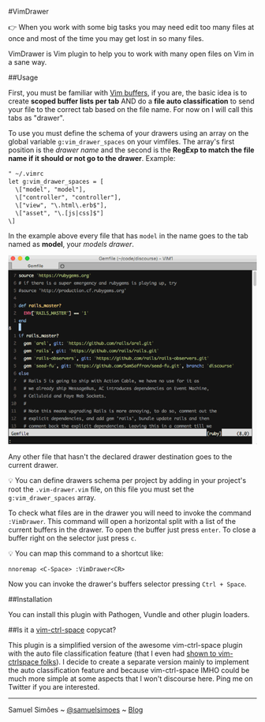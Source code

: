 #VimDrawer

:point_right: When you work with some big tasks you may need edit too many files at once and most of the time you may get lost in so many files.

VimDrawer is Vim plugin to help you to work with many open files on Vim in a sane way.

##Usage

First, you must be familiar with [Vim buffers](http://joshldavis.com/2014/04/05/vim-tab-madness-buffers-vs-tabs/), if you are, the basic idea is to create **scoped buffer lists per tab** AND do a **file auto classification** to send your file to the correct tab based on the file name. For now on I will call this tabs as "drawer".

To use you must define the schema of your drawers using an array on the global variable `g:vim_drawer_spaces` on your vimfiles. The array's first position is the _drawer name_ and the second is the **RegExp to match the file name if it should or not go to the drawer**. Example:

```viml
" ~/.vimrc
let g:vim_drawer_spaces = [
  \["model", "model"],
  \["controller", "controller"],
  \["view", "\.html\.erb$"],
  \["asset", "\.[js|css]$"]
\]
```

In the example above every file that has `model` in the name goes to the tab named as **model**, your _models drawer_.

![](fx/demo.gif)

Any other file that hasn't the declared drawer destination goes to the current drawer.

:bulb: You can define drawers schema per project by adding in your project's root the `.vim-drawer.vim` file, on this file you must set the `g:vim_drawer_spaces` array.

To check what files are in the drawer you will need to invoke the command  `:VimDrawer`. This command will open a horizontal split with a list of the current buffers in the drawer. To open the buffer just press `enter`. To close a buffer right on the selector just press `c`.

:bulb: You can map this command to a shortcut like:

```viml
nnoremap <C-Space> :VimDrawer<CR>
```
Now you can invoke the drawer's buffers selector pressing `Ctrl + Space`.

##Installation

You can install this plugin with Pathogen, Vundle and other plugin loaders.

##Is it a [vim-ctrl-space](https://github.com/vim-ctrlspace) copycat?

This plugin is a simplified version of the awesome vim-ctrl-space plugin with the auto file classification feature (that I even had [shown to vim-ctrlspace folks](https://github.com/vim-ctrlspace/vim-ctrlspace/issues/177)). I decide to create a separate version mainly to implement the auto classification feature and because vim-ctrl-space IMHO could be much more simple at some aspects that I won't discourse here. Ping me on Twitter if you are interested.

-------
Samuel Simões ~ [@samuelsimoes](https://twitter.com/samuelsimoes) ~ [Blog](http://blog.samuelsimoes.com/)

